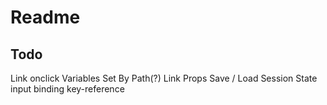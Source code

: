 # Readme

## Todo

Link onclick
Variables
Set By Path(?)
Link Props
Save / Load
Session State
input binding
key-reference
